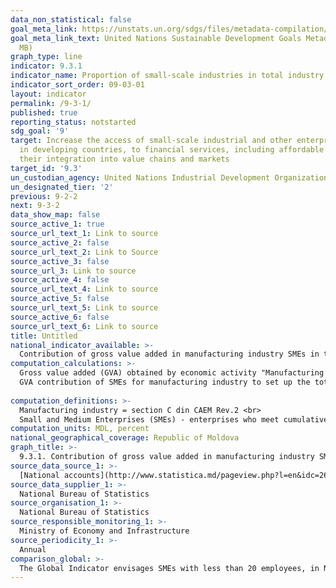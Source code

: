 ```yaml
---
data_non_statistical: false
goal_meta_link: https://unstats.un.org/sdgs/files/metadata-compilation/Metadata-Goal-9.pdf
goal_meta_link_text: United Nations Sustainable Development Goals Metadata (PDF 4.0
  MB)
graph_type: line
indicator: 9.3.1
indicator_name: Proportion of small-scale industries in total industry value added
indicator_sort_order: 09-03-01
layout: indicator
permalink: /9-3-1/
published: true
reporting_status: notstarted
sdg_goal: '9'
target: Increase the access of small-scale industrial and other enterprises, in particular
  in developing countries, to financial services, including affordable credit, and
  their integration into value chains and markets
target_id: '9.3'
un_custodian_agency: United Nations Industrial Development Organization (UNIDO)
un_designated_tier: '2'
previous: 9-2-2
next: 9-3-2
data_show_map: false
source_active_1: true
source_url_text_1: Link to source
source_active_2: false
source_url_text_2: Link to Source
source_active_3: false
source_url_3: Link to source
source_active_4: false
source_url_text_4: Link to source
source_active_5: false
source_url_text_5: Link to source
source_active_6: false
source_url_text_6: Link to source
title: Untitled
national_indicator_available: >-
  Contribution of gross value added in manufacturing industry SMEs in total gross value added in manufacturing industry
computation_calculations: >-
  Gross value added (GVA) obtained by economic activity "Manufacturing industry" of SMEs as a proportion of the Gross value added (GVA) obtained by economic activity "Manufacturing industry" total per economy; current prices.<br> 
  GVA contribution of SMEs for manufacturing industry to set up the total GVA per economy = GVA manufacturing industry SMEs / GBA manufacturing industry total per economy *100.<br> 
  
computation_definitions: >-
  Manufacturing industry = section C din CAEM Rev.2 <br> 
  Small and Medium Enterprises (SMEs) - enterprises who meet cumulatively the following conditions: a) have an annual medium number of employees (the average number of personnel on paper during the period of reference) up to 250; b) has an annual turnover (revenues from sale) up to 50 million MDL or have total assets (current assets and movable operating fixed asset) up to 50 million MDL, according to the last approved financial report. It should be mentioned that the ceiling of the turnover and total assets may be modified by the Government, depending on the evolution of the macroeconomic indicators (art. 4 of the Law No. 179 dated 21.07.2016 on Small and Medium Enterprises)
computation_units: MDL, percent
national_geographical_coverage: Republic of Moldova
graph_title: >-
  9.3.1. Contribution of gross value added in manufacturing industry SMEs in total gross value added in manufacturing industry 
source_data_source_1: >-
  [National accounts](http://www.statistica.md/pageview.php?l=en&idc=263&id=2334)
source_data_supplier_1: >-
  National Bureau of Statistics
source_organisation_1: >-
  National Bureau of Statistics
source_responsible_monitoring_1: >-
  Ministry of Economy and Infrastructure
source_periodicity_1: >-
  Annual
comparison_global: >-
  The Global Indicator envisages SMEs with less than 20 employees, in NBS Small and Medium Enterprises Sector - covers  the enterprises with the annual average number of employees of at most 249 persons, and the annual sale revenues up to 50 million MDL and total annual allocation of assets to the balance of up to 50 million MDL. 
---
```

